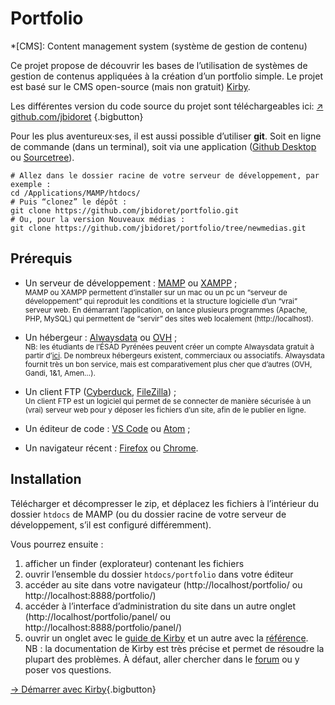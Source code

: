 # Portfolio

*[CMS]: Content management system (système de gestion de contenu)

Ce projet propose de découvrir les bases de l’utilisation de systèmes de gestion de contenus appliquées à la création d’un portfolio simple. Le projet est basé sur le CMS open-source (mais non gratuit) [Kirby](https://getkirby.com/).

Les différentes version du code source du projet sont téléchargeables ici:
[↗ github.com/jbidoret](https://github.com/jbidoret/portfolio/) {.bigbutton}

Pour les plus aventureux·ses, il est aussi possible d’utiliser **git**. Soit en ligne de commande (dans un terminal), soit via une application ([Github Desktop](https://desktop.github.com/) ou [Sourcetree](https://www.sourcetreeapp.com/)). 
```
# Allez dans le dossier racine de votre serveur de développement, par exemple :
cd /Applications/MAMP/htdocs/
# Puis “clonez” le dépôt :
git clone https://github.com/jbidoret/portfolio.git
# Ou, pour la version Nouveaux médias :
git clone https://github.com/jbidoret/portfolio/tree/newmedias.git
```


## Prérequis

- Un serveur de développement : [MAMP](http://mamp.info/) ou [XAMPP](https://www.apachefriends.org/index.html) ;    
<small>MAMP ou XAMPP permettent d’installer sur un mac ou un pc un “serveur de développement” qui reproduit les conditions et la structure logicielle d’un “vrai” serveur web. En démarrant l’application, on lance plusieurs programmes (Apache, PHP, MySQL) qui permettent de “servir” des sites web localement (http://localhost).</small>

- Un hébergeur : [Alwaysdata](https://alwaysdata.com/) ou [OVH](https://ovh.com) ;    
<small>NB: les étudiants de l’ÉSAD Pyrénées peuvent créer un compte Alwaysdata gratuit à partir d’[ici](https://alws.link/gyB4xU46). De nombreux hébergeurs existent, commerciaux ou associatifs. Alwaysdata fournit très un bon service, mais est comparativement plus cher que d’autres (OVH, Gandi, 1&1, Amen…).</small>
- Un client FTP ([Cyberduck](https://cyberduck.io/), [FileZilla](https://filezilla-project.org/)) ;    
<small>Un client FTP est un logiciel qui permet de se connecter de manière sécurisée à un (vrai) serveur web pour y déposer les fichiers d’un site, afin de le publier en ligne.</small>
- Un éditeur de code : [VS Code](https://code.visualstudio.com/) ou [Atom](https://atom.io/) ;
- Un navigateur récent : [Firefox](https://www.mozilla.org/fr/firefox/) ou [Chrome](https://www.google.fr/chrome/).

## Installation

Télécharger et décompresser le zip, et déplacez les fichiers à l’intérieur 
du dossier `htdocs` de MAMP (ou du dossier racine de votre serveur de développement, s’il est configuré différemment).

Vous pourrez ensuite :
1. afficher un finder (explorateur) contenant les fichiers
2. ouvrir l’ensemble du dossier `htdocs/portfolio` dans votre éditeur
3. accéder au site dans votre navigateur (http://localhost/portfolio/ ou http://localhost:8888/portfolio/)
4. accéder à l’interface d’administration du site dans un autre onglet (http://localhost/portfolio/panel/ ou http://localhost:8888/portfolio/panel/)
5. ouvrir un onglet avec le [guide de Kirby](https://getkirby.com/docs/guide) et un autre avec la [référence](https://getkirby.com/docs/reference). NB : la documentation de Kirby est très précise et permet de résoudre la plupart des problèmes. À défaut, aller chercher dans le [forum](https://forum.getkirby.com/) ou y poser vos questions.


[→ Démarrer avec Kirby](kirby/){.bigbutton}

